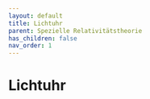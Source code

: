 ```yaml
---
layout: default
title: Lichtuhr
parent: Spezielle Relativitätstheorie
has_children: false
nav_order: 1
---
```


# Lichtuhr
